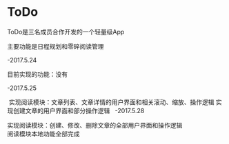 # ToDo
ToDo是三名成员合作开发的一个轻量级App
  
  主要功能是日程规划和零碎阅读管理

-2017.5.24
  
  目前实现的功能：没有

-2017.5.25
  
  实现阅读模块：文章列表、文章详情的用户界面和相关滚动、缩放、操作逻辑 
   实现创建文章的用户界面和部分操作逻辑
   
-2017.5.28 


  实现阅读模块：创建、修改、删除文章的全部用户界面和操作逻辑  
   阅读模块本地功能全部完成 

